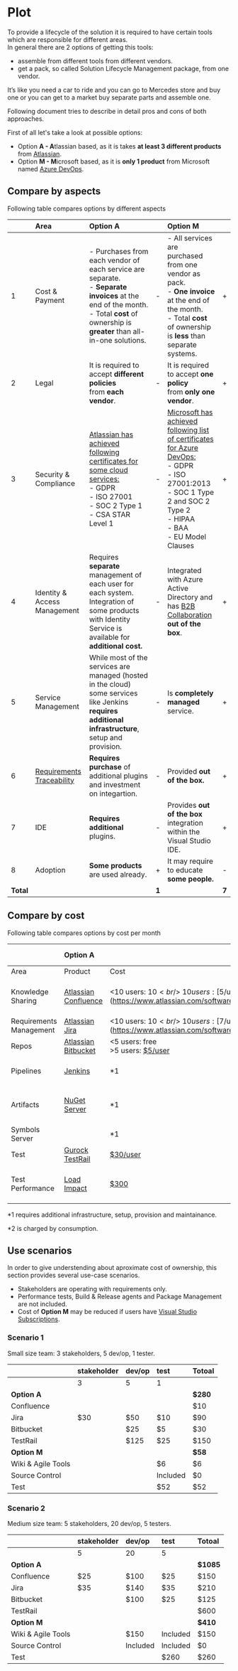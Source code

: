 # Plot

To provide a lifecycle of the solution it is required to have certain tools which are responsible for different areas.  
In general there are 2 options of getting this tools:

* assemble from different tools from different vendors.
* get a pack, so called Solution Lifecycle Management package, from one vendor.

It’s like you need a car to ride and you can go to Mercedes store and buy one or you can get to a market buy separate parts and assemble one.

Following document tries to describe in detail pros and cons of both approaches.

First of all let's take a look at possible options:

*   Option **A - A**tlassian based, as it is takes **at least 3 different products** from [Atlassian](https://www.atlassian.com/).
*   Option **M - M**icrosoft based, as it is **only 1 product** from Microsoft named [Azure DevOps](https://azure.microsoft.com/en-us/services/devops).

## Compare by aspects

Following table compares options by different aspects

| | Area | Option A | | Option M | |
|:--|:----|:------|:--|:------|:--|
| 1 | Cost & Payment |- Purchases from each vendor of each service are separate.<br/>- **Separate invoices** at the end of the month.<br/>- Total **cost** of ownership is **greater** than all-in-one solutions.| - |- All services are purchased from one vendor as pack.<br/>- **One invoice** at the end of the month.<br/>- Total **cost** of ownership is **less** than separate systems.| + |
| 2 | Legal | It is required to accept **different policies** from **each vendor**. | - | It is required to accept **one policy** from **only one vendor**. | + |
| 3 | Security & Compliance | [Atlassian has achieved following certificates for some cloud services:](https://www.atlassian.com/trust/compliance)<br/>- GDPR<br/>- ISO 27001<br/>- SOC 2 Type 1<br/>- CSA STAR Level 1|-| [Microsoft has achieved following list of certificates for Azure DevOps:](https://docs.microsoft.com/en-us/azure/devops/articles/team-services-security-whitepaper?view=vsts#compliance-certifications)<br/>- GDPR<br/>-  ISO 27001:2013<br/>-  SOC 1 Type 2 and SOC 2 Type 2<br/>-  HIPAA<br/>-  BAA<br/>-  EU Model Clauses| + |
| 4 | Identity & Access Management | Requires **separate** management of each user for each system.  Integration of some products with Identity Service is available for **additional cost.** | - | Integrated with Azure Active Directory and has [B2B Collaboration](https://docs.microsoft.com/en-us/azure/active-directory/b2b/what-is-b2b) **out of the box**. | + |
| 5 | Service Management | While most of the services are managed (hosted in the cloud) some services like Jenkins **requires additional infrastructure**, setup and provision. | - | Is **completely managed** service. | + |
| 6 | [Requirements Traceability](https://en.wikipedia.org/wiki/Requirements_traceability) | **Requires purchase** of additional plugins and investment on integartion. | - | Provided **out of the box.** | + |
| 7 | IDE | **Requires additional** plugins. | - | Provides **out of the box** integration within the Visual Studio IDE. | + |
| 8 | Adoption | **Some products** are used already. | + | It may require to educate **some people.** | - |
| **Total** | | | **1** | | **7** |

## Compare by cost

Following table compares options by cost per month

| | Option A | | Option M | |
|:--|:----|:--|:----|:--|
| Area | Product | Cost | Tool | Cost |
| Knowledge Sharing | [Atlassian Confluence](https://www.atlassian.com/software/confluence) |\<10 users: $10<br/>\>10 users: [$5/user](https://www.atlassian.com/software/confluence/pricing) | [Wiki](https://azure.microsoft.com/en-us/services/devops/wiki/) |free: 5 users<br/>extra: [$6/user](https://marketplace.visualstudio.com/items?itemName=ms.vss-vstsuser#pricing)|
| Requirements Management | [Atlassian Jira](https://jira.atlassian.com/) |\<10 users: $10<br/>\>10 users: [$7/user](https://www.atlassian.com/software/jira/pricing) | [Boards](https://azure.microsoft.com/en-us/services/devops/boards/) | Included |
| Repos | [Atlassian Bitbucket](https://www.atlassian.com/software/bitbucket) |\<5 users: free<br/>\>5 users: [$5/user](https://www.atlassian.com/software/bitbucket/pricing?tab=cloud)| [Repos](https://azure.microsoft.com/en-us/services/devops/repos/) | Included |
| Pipelines | [Jenkins](https://jenkins.io/) | \*1 | [Pipelines](https://azure.microsoft.com/en-us/services/devops/pipelines/) | free: 1<br/>extra: [$40/pipe](https://marketplace.visualstudio.com/items?itemName=ms.build-release-hosted-pipelines#pricing) |
| Artifacts | [NuGet Server](https://docs.microsoft.com/en-us/nuget/hosting-packages/nuget-server) | \*1 |[Artifacts](https://azure.microsoft.com/en-us/services/devops/artifacts/) | free: 5 users<br/>extra: [$4/user](https://marketplace.visualstudio.com/items?itemName=ms.feed#pricing) |
| Symbols Server |  | \*1 | [Artifacts](https://azure.microsoft.com/en-us/services/devops/artifacts/) | Included |
| Test | [Gurock TestRail](http://www.gurock.com/testrail/) | [$30/user](http://www.gurock.com/testrail/pricing/cloud/) | [Test Plans](https://azure.microsoft.com/en-us/services/devops/test-plans/) | [$52/user](https://marketplace.visualstudio.com/items?itemName=ms.vss-testmanager-web#pricing) |
| Test Performance | [Load Impact](https://loadimpact.com/) | [$300](https://loadimpact.com/pricing) | [Load Tests (VUMS)](https://www.visualstudio.com/team-services/cloud-load-testing/) | free: 20k<br/>extra: [$36/100k](https://docs.microsoft.com/en-us/vsts/billing/buy-load-testing-vs#_buy-load-testing) \*2 |

\*1 requires additional infrastructure, setup, provision and maintainance.

\*2 is charged by consumption.

## Use scenarios
In order to give understending about aproximate cost of ownership, this section provides several use-case scenarios.
* Stakeholders are operating with requirements only.
* Performance tests, Build & Release agents and Package Management are not included.
* Cost of **Option M** may be reduced if users have [Visual Studio Subscriptions](https://www.visualstudio.com/vs/pricing/).

### Scenario 1
Small size team: 3 stakeholders, 5 dev/op, 1 tester.

| | stakeholder | dev/op | test | Totoal |
|:----|:----|:----|:----|:----|
| | 3 | 5 | 1 | |
| **Option A** | | | | **$280** |
| Confluence | | | | $10 | 
| Jira | $30 | $50 | $10 | $90 |
| Bitbucket | | $25 | $5 | $30 |
| TestRail | | $125 | $25 | $150 |
| **Option M** | | | | **$58** |
| Wiki & Agile Tools | | | $6 | $6 |
| Source Control | | | Included | $0 |
| Test | | | $52 | $52 |

### Scenario 2
Medium size team: 5 stakeholders, 20 dev/op, 5 testers.

| | stakeholder | dev/op | test | Totoal |
|:----|:----|:----|:----|:----|
| | 5 | 20 | 5 | |
| **Option A** | | | | **$1085** |
| Confluence | $25 | $100 | $25 | $150 | 
| Jira | $35 | $140 | $35 | $210 |
| Bitbucket | | $100 | $25 | $125 |
| TestRail | | | | $600 |
| **Option M** | | | | **$410** |
| Wiki & Agile Tools | | $150 | Included | $150 |
| Source Control | | Included | Included | $0 |
| Test | | | $260 | $260 |
